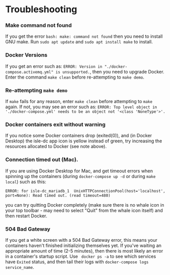 # Troubleshooting

### Make command not found

If you get the error `bash: make: command not found` then you need to install GNU make. Run `sudo apt update` and `sudo apt install make` to install.

### Docker Versions

If you get an error such as: `ERROR: Version in "./docker-compose.activemq.yml" is unsupported.`, then you need to upgrade Docker. Enter the command `make clean` before re-attempting to `make demo`.

### Re-attempting `make demo`

If `make` fails for any reason, enter `make clean` before attempting to `make` again. If not, you may see an error such as: `ERROR: Top level object in './docker-compose.yml' needs to be an object not '<class 'NoneType'>'.`

### Docker containers exit without warning

If you notice some Docker containers drop (exited(0)), and (in Docker Desktop) the isle-dc app icon is yellow instead of green, try increasing the resources allocated to Docker (see note above).

### Connection timed out (Mac).

If you are using Docker Desktop for Mac, and get timeout errors when spinning up the containers (during `docker-compose up -d` or during `make local`) such as this:

```
ERROR: for isle-dc_mariadb_1  UnixHTTPConnectionPool(host='localhost', port=None): Read timed out. (read timeout=480)
```

you can try quitting Docker completely (make sure there is no whale icon in your top toolbar - may need to select "Quit" from the whale icon itself) and then restart Docker.
### 504 Bad Gateway
If you get a white screen with a 504 Bad Gateway error, this means your containers haven't finished initializing themselves yet.  If you've waiting an appropriate amount of time (2-5 minutes), then there is most likely an error in a container's startup script.  Use ` docker ps -a` to see which services have `Exited` status, and then tail their logs with `docker-compose logs service_name`.
